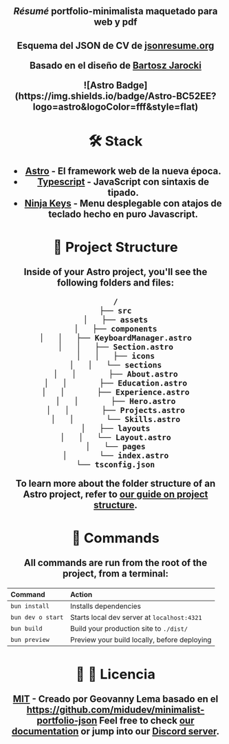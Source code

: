 <div align="center">
<h2> 
  <em>Résumé</em> portfolio-minimalista maquetado para web y pdf
<h2/>
<p> 
  Esquema del JSON de CV de <a href="https://jsonresume.org/schema/">jsonresume.org</a>
<p/>
<p>
Basado en el diseño de <a href="https://github.com/BartoszJarocki/cv">Bartosz Jarocki</a>
</p>
<div/>
<div align="center">
![Astro Badge](https://img.shields.io/badge/Astro-BC52EE?logo=astro&logoColor=fff&style=flat)
<div/>

## 🛠️ Stack

- [**Astro**](https://astro.build/) - El framework web de la nueva época.
- [**Typescript**](https://www.typescriptlang.org/) - JavaScript con sintaxis de tipado.
- [**Ninja Keys**](https://github.com/ssleptsov/ninja-keys) - Menu desplegable con atajos de teclado hecho en puro Javascript.

## 🚀 Project Structure

Inside of your Astro project, you'll see the following folders and files:

```text
/
├── src
│   ├── assets
│   ├── components
│   │   ├── KeyboardManager.astro
│   │   ├── Section.astro
│   │   ├── icons
│   │   └── sections
│   │       ├── About.astro
│   │       ├── Education.astro
│   │       ├── Experience.astro
│   │       ├── Hero.astro
│   │       ├── Projects.astro
│   │       └── Skills.astro
│   ├── layouts
│   │   └── Layout.astro
│   └── pages
│       └── index.astro
└── tsconfig.json
```

To learn more about the folder structure of an Astro project, refer to [our guide on project structure](https://docs.astro.build/en/basics/project-structure/).

## 🧞 Commands

All commands are run from the root of the project, from a terminal:

| Command                   | Action                                           |
| :------------------------ | :----------------------------------------------- |
| `bun install`             | Installs dependencies                            |
| `bun dev o start`         | Starts local dev server at `localhost:4321`      |
| `bun build`               | Build your production site to `./dist/`          |
| `bun preview`             | Preview your build locally, before deploying     |


## 👀 🔑 Licencia
[MIT](LICENSE.txt) - Creado por Geovanny Lema basado en el https://github.com/midudev/minimalist-portfolio-json
Feel free to check [our documentation](https://docs.astro.build) or jump into our [Discord server](https://astro.build/chat).